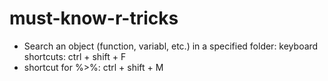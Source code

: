 # must-know-r-tricks
- Search an object (function, variabl, etc.) in a specified folder: keyboard shortcuts: ctrl + shift + F
- shortcut for %>%: ctrl + shift + M
